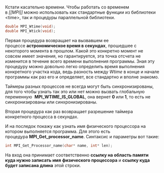 Кстати касательно времени. Чтобы работать со временем в _[[MPI]]_ можно использовать как стандартные функции из библиотеки \<time\>, так и процедуры параллельной библиотеки.

```cpp
double MPI_Wtime(void);
double MPI_Wtick(void);
```

Первая процедура возвращает на вызвавшем ее процессе **астрономическое время в секундах**, прошедшее с некоторого момента в прошлом. Какой это конкретно момент не совсем имеет значения, но гарантируется, эта точка отсчета не изменится в течение всего времени выполнения программы. Зная эту процедуру можно довольно легко определить время выполнения конкретного участка кода, ведь разность между _Wtime_ в конце и начале программы как раз его и определяет, все стандартно и вполне знакомо.

Таймеры разных процессов не всегда могут быть синхронизированы, для того чтобы узнать так это или нет можно вызвать глобальную переменную  **MPI_WTIME_IS_GLOBAL**,  она вернет **0** или **1**, то есть не синхронизированы или синхронизированы.

Вторая процедура как раз возвращает разрешение таймера конкретного процесса в секундах.

И на последок покажу как узнать имя физического процессора на котором выполняется программа. Для этого есть процедура **MPI_Get_processor_name**. Синтаксис и параметры вот такие:

```cpp
int MPI_Get_Processor_name(char* name, int* len);
```

На вход она принимает соответственно **ссылку на область памяти куда нужно записать имя** **физического процессора** и **ссылку куда будет записана длина** этой строки.